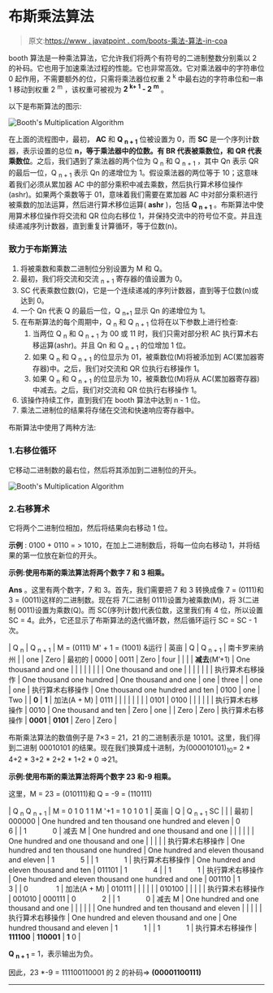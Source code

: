 # 布斯乘法算法

> 原文:[https://www . javatpoint . com/boots-乘法-算法-in-coa](https://www.javatpoint.com/booths-multiplication-algorithm-in-coa)

booth 算法是一种乘法算法，它允许我们将两个有符号的二进制整数分别乘以 2 的补码。它也用于加速乘法过程的性能。它也非常高效。它对乘法器中的字符串位 0 起作用，不需要额外的位，只需将乘法器位权重 2 <sup>k</sup> 中最右边的字符串位和一串 1 移动到权重 2 <sup>m</sup> ，该权重可被视为 **2 <sup>k+ 1</sup> - 2 <sup>m</sup>** 。

以下是布斯算法的图示:

![Booth's Multiplication Algorithm](../Images/44df4d0ec4a1e6240c6586bab6c9ce77.png)

在上面的流程图中，最初， **AC** 和 **Q <sub>n + 1</sub>** 位被设置为 0，而 **SC** 是一个序列计数器，表示设置的总位 **n，**等于乘法器中的位数。有 **BR** 代表**被乘数位，**和 QR 代表**乘数位**。之后，我们遇到了乘法器的两个位为 Q <sub>n</sub> 和 Q <sub>n + 1</sub> ，其中 Qn 表示 QR 的最后一位，Q <sub>n + 1</sub> 表示 Qn 的递增位为 1。假设乘法器的两位等于 10；这意味着我们必须从累加器 AC 中的部分乘积中减去乘数，然后执行算术移位操作(ashr)。如果两个乘数等于 01，意味着我们需要在累加器 AC 中对部分乘积进行被乘数的加法运算，然后进行算术移位运算( **ashr** )，包括 **Q <sub>n + 1</sub>** 。布斯算法中使用算术移位操作将交流和 QR 位向右移位 1，并保持交流中的符号位不变。并且连续递减序列计数器，直到重复计算循环，等于位数(n)。

### 致力于布斯算法

1.  将被乘数和乘数二进制位分别设置为 M 和 Q。
2.  最初，我们将交流和交流 <sub>n + 1</sub> 寄存器的值设置为 0。
3.  SC 代表乘数位数(Q)，它是一个连续递减的序列计数器，直到等于位数(n)或达到 0。
4.  一个 Qn 代表 Q 的最后一位，Q <sub>n+1</sub> 显示 Qn 的递增位为 1。
5.  在布斯算法的每个周期中，Q <sub>n</sub> 和 Q <sub>n + 1</sub> 位将在以下参数上进行检查:
    1.  当两位 Q <sub>n</sub> 和 Q <sub>n + 1</sub> 为 00 或 11 时，我们只需对部分积 AC 执行算术右移运算(ashr)。并且 Qn 和 Q <sub>n + 1</sub> 的位增加 1 位。
    2.  如果 Q <sub>n</sub> 和 Q <sub>n + 1</sub> 的位显示为 01，被乘数位(M)将被添加到 AC(累加器寄存器)中。之后，我们对交流和 QR 位执行右移操作 1。
    3.  如果 Q <sub>n</sub> 和 Q <sub>n + 1</sub> 的位显示为 10，被乘数位(M)将从 AC(累加器寄存器)中减去。之后，我们对交流和 QR 位执行右移操作 1。
6.  该操作持续工作，直到我们在 booth 算法中达到 n - 1 位。
7.  乘法二进制位的结果将存储在交流和快速响应寄存器中。

布斯算法中使用了两种方法:

### 1.右移位循环

它移动二进制数的最右位，然后将其添加到二进制位的开头。

![Booth's Multiplication Algorithm](../Images/33670470cc3c4b5431fcce9da9a1686f.png)

### 2.右移算术

它将两个二进制位相加，然后将结果向右移动 1 位。

**示例** : 0100 + 0110 = > 1010，在加上二进制数后，将每一位向右移动 1，并将结果的第一位放在新位的开头。

**示例:使用布斯的乘法算法将两个数字 7 和 3 相乘。**

**Ans** 。这里有两个数字，7 和 3。首先，我们需要把 7 和 3 转换成像 7 = (0111)和 3 = (0011)这样的二进制数。现在将 7(二进制 0111)设置为被乘数(M)，将 3(二进制 0011)设置为乘数(Q)。而 SC(序列计数)代表位数，这里我们有 4 位，所以设置 SC = 4。此外，它还显示了布斯算法的迭代循环数，然后循环运行 SC = SC - 1 次。

| Q <sub>n</sub> | Q <sub>n + 1</sub> | M = (0111)
M' + 1 = (1001) &运行 | 英亩 | Q | Q <sub>n + 1</sub> | 南卡罗来纳州 |
| one | Zero | 最初的 | 0000 | 0011 | Zero | four |
|  |  | **减去**(M’+1) | One thousand and one |  |  |  |
|  |  |  | One thousand and one |  |  |  |
|  |  | 执行算术右移操作 | One thousand one hundred | One thousand and one | one | three |
| one | one | 执行算术右移操作 | One thousand one hundred and ten | 0100 | one | Two |
| **0** | **1** | 加法(A + M) | 0111 |  |  |  |
|  |  |  | 0101 | 0100 |  |  |
|  |  | 执行算术右移操作 | 0010 | One thousand and ten | Zero | one |
| Zero | Zero | 执行算术右移操作 | **0001** | **0101** | Zero | Zero |

布斯乘法算法的数值例子是 7×3 = 21，21 的二进制表示是 10101。这里，我们得到二进制 00010101 的结果。现在我们换算成十进制，为(000010101)<sub>10</sub>= 2 * 4+2 * 3+2 * 2+2 * 1+2 * 0 =>21。

**示例:使用布斯的乘法算法将两个数字 23 和-9 相乘。**

这里，M = 23 = (010111)和 Q = -9 = (110111)

| Q <sub>n</sub> Q <sub>n + 1</sub> | M = 0 1 0 1 1
M '+1 = 1 0 1 0 1 | 英亩 | Q | Q <sub>n + 1</sub> SC |
|  | 最初 | 000000 | One hundred and ten thousand one hundred and eleven | 0             6 |
| 1             0 | 减去 M | One hundred and one thousand and one |  |  |
|  |  | One hundred and one thousand and one |  |  |
|  | 执行算术右移操作 | One hundred and ten thousand one hundred | One hundred and eleven thousand and eleven | 1             5 |
| 1             1 | 执行算术右移操作 | One hundred and eleven thousand and ten | 011101 | 1             4 |
| 1             1 | 执行算术右移操作 | One hundred and eleven thousand one hundred and one | 001110 | 1             3 |
| 0              1 | 加法(A + M) | 010111 |  |  |
|  |  | 010100 |  |  |
|  | 执行算术右移操作 | 001010 | 000111 | 0             2 |
| 1             0 | 减去 M | One hundred and one thousand and one |  |  |
|  |  | One hundred and ten thousand and eleven |  |  |
|  | 执行算术右移操作 | One hundred and eleven thousand and one | One hundred thousand and eleven | 1             1 |
| 1             1 | 执行算术右移操作 | **111100** | **110001** | **1** 0 |

**Q <sub>n + 1</sub>** = 1，表示输出为负。

因此，23 *-9 = 111100110001 的 2 的补码=> **(00001100111)**

* * *